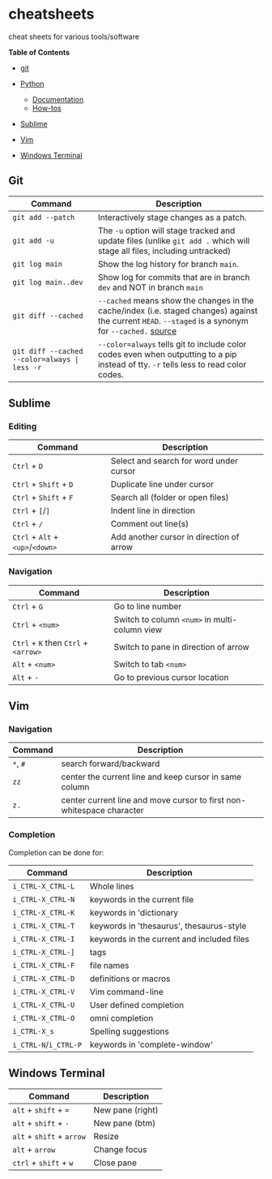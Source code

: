 # cheatsheets
cheat sheets for various tools/software

**Table of Contents**

- [git](https://github.com/aj-malcolm/cheatsheets#git)
- [Python](https://github.com/aj-malcolm/cheatsheets/blob/main/python.md#python)
  - [Documentation](https://github.com/aj-malcolm/cheatsheets/blob/main/python.md#documentation--insights)
  - [How-tos](https://github.com/aj-malcolm/cheatsheets/blob/main/python.md#how-to)


- [Sublime](https://github.com/aj-malcolm/cheatsheets#sublime)
- [Vim](https://github.com/aj-malcolm/cheatsheets#vim)
- [Windows Terminal](https://github.com/aj-malcolm/cheatsheets#windows-terminal)

## Git

| Command | Description |
| -- | -- |
| `git add --patch` | Interactively stage changes as a patch. |
| `git add -u` | The `-u` option will stage tracked and update files (unlike `git add .` which will stage all files, including untracked) |
| `git log main` | Show the log history for branch `main`.|
| `git log main..dev` | Show log for commits that are in branch `dev` and NOT in branch `main` |
| `git diff --cached` | `--cached` means show the changes in the cache/index (i.e. staged changes) against the current `HEAD`. `--staged` is a synonym for `--cached.` [source](https://stackoverflow.com/a/1587877) |
| `git diff --cached --color=always \| less -r` | `--color=always` tells git to include color codes even when outputting to a pip instead of tty. `-r` tells less to read color codes. |

## Sublime

### Editing

| Command | Description |
| -- | -- |
| `Ctrl` + `D` | Select and search for word under cursor |
| `Ctrl` + `Shift` + `D` | Duplicate line under cursor |
| `Ctrl` + `Shift` + `F` | Search all (folder or open files) |
| `Ctrl` + `[`/`]` | Indent line in direction |
| `Ctrl` + `/` | Comment out line(s) |
| `Ctrl` + `Alt` + `<up>`/`<down>` | Add another cursor in direction of arrow |

### Navigation

| Command | Description |
| -- | -- |
| `Ctrl` + `G` | Go to line number |
| `Ctrl` + `<num>` | Switch to column `<num>` in multi-column view |
| `Ctrl` + `K` then `Ctrl` + `<arrow>` | Switch to pane in direction of arrow |
| `Alt` + `<num>` | Switch to tab `<num>` |
| `Alt` + `-` | Go to previous cursor location |


## Vim

### Navigation

| Command | Description |
| -- | -- |
| `*`, `#` | search forward/backward |
| `zz` | center the current line and keep cursor in same column |
| `z.` | center current line and move cursor to first non-whitespace character |

### Completion

Completion can be done for:

| Command | Description |
| -- | -- |
| `i_CTRL-X_CTRL-L` |  Whole lines |
| `i_CTRL-X_CTRL-N` |  keywords in the current file |
| `i_CTRL-X_CTRL-K` |  keywords in 'dictionary |
| `i_CTRL-X_CTRL-T` |  keywords in 'thesaurus', thesaurus-style |
| `i_CTRL-X_CTRL-I` |  keywords in the current and included files |
| `i_CTRL-X_CTRL-]` |  tags |
| `i_CTRL-X_CTRL-F` |  file names |
| `i_CTRL-X_CTRL-D` |  definitions or macros |
| `i_CTRL-X_CTRL-V` |  Vim command-line |
| `i_CTRL-X_CTRL-U` |  User defined completion |
| `i_CTRL-X_CTRL-O` |  omni completion |
| `i_CTRL-X_s` |  Spelling suggestions |
| `i_CTRL-N`/`i_CTRL-P` |  keywords in 'complete-window' |

## Windows Terminal

| Command | Description |
| -- | -- |
| `alt` + `shift` + `=` | New pane (right) |
| `alt` + `shift` + `-` | New pane (btm) |
| `alt` + `shift` + `arrow` | Resize |
| `alt` + `arrow` | Change focus |
| `ctrl` + `shift` + `w` | Close pane |

